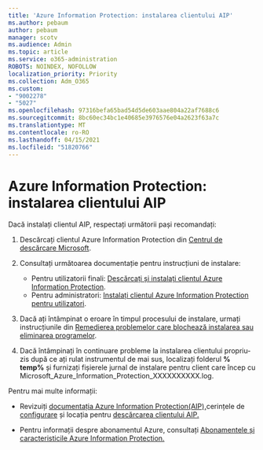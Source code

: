 ```yaml
---
title: 'Azure Information Protection: instalarea clientului AIP'
ms.author: pebaum
author: pebaum
manager: scotv
ms.audience: Admin
ms.topic: article
ms.service: o365-administration
ROBOTS: NOINDEX, NOFOLLOW
localization_priority: Priority
ms.collection: Adm_O365
ms.custom:
- "9002278"
- "5027"
ms.openlocfilehash: 97316befa65bad54d5de603aae804a22af7688c6
ms.sourcegitcommit: 8bc60ec34bc1e40685e3976576e04a2623f63a7c
ms.translationtype: MT
ms.contentlocale: ro-RO
ms.lasthandoff: 04/15/2021
ms.locfileid: "51820766"
---
```

# <a name="azure-information-protection-aip-client-installation"></a>Azure Information Protection: instalarea clientului AIP

Dacă instalați clientul AIP, respectați următorii pași recomandați:

1. Descărcați clientul Azure Information Protection din [Centrul de descărcare Microsoft](https://www.microsoft.com/download/details.aspx?id=53018).

2. Consultați următoarea documentație pentru instrucțiuni de instalare:

    - Pentru utilizatorii finali: [Descărcați și instalați clientul Azure Information Protection](https://docs.microsoft.com/azure/information-protection/rms-client/install-client-app).
    - Pentru administratori: [Instalați clientul Azure Information Protection pentru utilizatori](https://docs.microsoft.com/azure/information-protection/rms-client/client-admin-guide-install).

3. Dacă ați întâmpinat o eroare în timpul procesului de instalare, urmați instrucțiunile din [Remedierea problemelor care blochează instalarea sau eliminarea programelor](https://support.microsoft.com/help/17588/windows-fix-problems-that-block-programs-being-installed-or-removed).

4. Dacă întâmpinați în continuare probleme la instalarea clientului propriu-zis după ce ați rulat instrumentul de mai sus, localizați folderul **% temp%** și furnizați fișierele jurnal de instalare pentru client care încep cu Microsoft_Azure_Information_Protection_XXXXXXXXXX.log.

Pentru mai multe informații:

- Revizuiți [documentația Azure Information Protection(AIP),](https://docs.microsoft.com/azure/information-protection/what-is-information-protection)cerințele de [configurare](https://docs.microsoft.com/azure/information-protection/get-started/requirements) și locația pentru [descărcarea clientului AIP.](https://www.microsoft.com/download/details.aspx?id=53018)

- Pentru informații despre abonamentul Azure, consultați [Abonamentele și caracteristicile Azure Information Protection.](https://azure.microsoft.com/pricing/details/information-protection)
